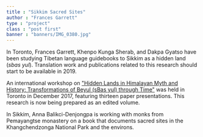 ```yaml
---
title : "Sikkim Sacred Sites"
author : "Frances Garrett"
type : "project"
class : "post first"
banner : "banners/IMG_0380.jpg"
---
```



In Toronto, Frances Garrett, Khenpo Kunga Sherab, and Dakpa Gyatso have been studying Tibetan language guidebooks to Sikkim as a hidden land (_sbas yul_). Translation work and publications related to this research should start to be available in 2019.

An international workshop on ["Hidden Lands in Himalayan Myth and History: Transformations of Beyul (sBas yul) through Time"](http://buddhiststudies.utoronto.ca/events/hiddenlands/) was held in Toronto in December 2017, featuring thirteen paper presentations. This research is now being prepared as an edited volume.

In Sikkim, Anna Balikci-Denjongpa is working with monks from Pemayangtse monastery on a book that documents sacred sites in the Khangchendzonga National Park and the environs.
